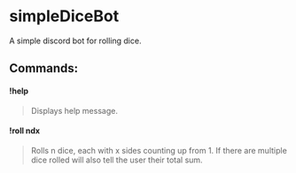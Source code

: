 # simpleDiceBot
A simple discord bot for rolling dice.

## Commands: 
#### !help
> Displays help message.

#### !roll ndx
>Rolls n dice, each with x sides counting up from 1. If there are multiple dice rolled will also tell the user their total sum.
